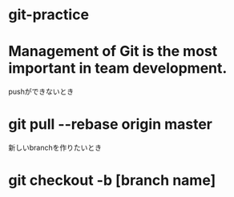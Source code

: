 # git-practice
# Management of Git is the most important in team development.

pushができないとき
# git pull --rebase origin master
新しいbranchを作りたいとき
# git checkout -b [branch name]